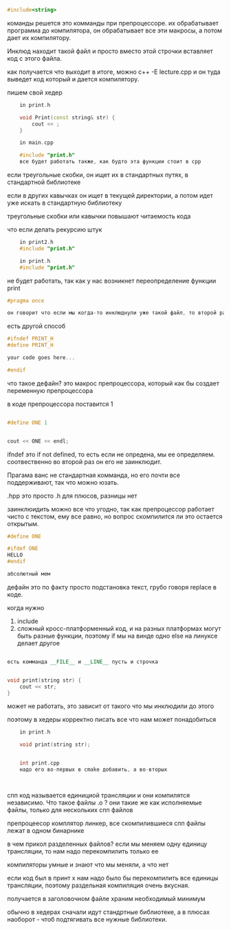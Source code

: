 


```cpp
#include<string>
```
команды решется это комманды при препроцессоре. их обрабатывает программа до компилятора, он обрабатывает все эти макросы, а потом дает их компилятору. 


Инклюд находит такой файл и просто вместо этой строчки вставляет код с этого файла. 


как получается что выходит в итоге, можно c++ -E lecture.cpp и он туда выведет код который и дается компилятору. 



пишем свой хедер

```cpp
	in print.h

	void Print(const string& str) {
		cout << ;
	}

	in main.cpp

	#include "print.h"
	все будет работать также, как будто эта функции стоит в cpp
```

если треугольные скобки, он ищет их в стандартных путях, в стандартной библиотеке

если в других кавычках он ищет в текущей директории, а потом идет уже искать в стандартную библиотеку

треугольные скобки или кавычки повышают читаемость кода

что если делать рекурсию штук

```cpp
	in print2.h
	#include "print.h"

	in print.h
	#include "print.h"
```
не будет работать, так как у нас возникнет переопределение функции print

```cpp
#pragma once 

он говорит что если мы когда-то инклюднули уже такой файл, то второй раз его инклюдить не надо
```


есть другой способ
```cpp
#ifndef PRINT_H
#define PRINT_H

your code goes here...

#endif

```


что такое дефайн? это макрос препроцессора, который как бы создает переменную препроцессора

в коде препроцессора поставится 1
```cpp

#define ONE 1


cout << ONE << endl;
```

ifndef это if not defined, то есть если не опредена, мы ее определяем. соотвественно во второй раз он его не заинклюдит.

Прагама ванс не стандартная комманда, но его почти все поддерживают, так что можно юзать. 


.hpp это просто .h для плюсов, разницы нет

заинклюидить можно все что угодно, так как препроцессор работает чисто с текстом, ему все равно, но вопрос скомпилится ли это остается открытым.

``` cpp
#define ONE

#ifdef ONE
HELLO
#endif

абсолютный мем
```

дефайн это по факту просто подстановка текст, грубо говоря replace в коде.


когда нужно
1) include
2) сложный кросс-платформенный код, и на разных платформах могут быть разные функции, поэтому if мы на винде одно else на линуксе делает другое

```cpp

есть комманда __FILE__ и __LINE__ пусть и строчка

```

```cpp

void print(string str) {
	cout << str;
}
```

может не работать, это зависит от такого что мы инклюдили до этого

поэтому в хедеры корректно писать все что нам может понадобиться

```cpp
	in print.h

	void print(string str);


	int print.cpp
	надо его во-первых в cmake добавить, а во-вторых

	
```

спп код называется единициой трансляции и они компилятся независимо. Что такое файлы .o ? они такие же как исполняемые файлы, только для нескольких спп файлов 


препроцеесор комплятор линкер, все скомпилившиеся спп файлы лежат в одном бинарнике


в чем прикол разделенных файлов? если мы меняем одну единицу трансляции, то нам надо перекомпилить только ее

компиляторы умные и знают что мы меняли, а что нет

если код был в принт х нам надо было бы перекомпилить все единицы трансляции, поэтому раздельная компиляция очень вкусная.



получается в заголовочном файле храним необходимый минимум

обычно в хедерах сначали идут стандртные библиотеке, а в плюсах наоборот - чтоб подтягивать все нужные библиотеки.